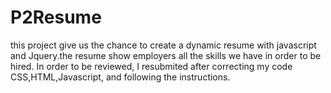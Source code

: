 # P2Resume
this project give us the chance to create a dynamic resume with javascript and Jquery.the resume show employers all the skills we have in order to be hired.
In order to be reviewed, I resubmited after correcting  my code CSS,HTML,Javascript, and following the instructions. 